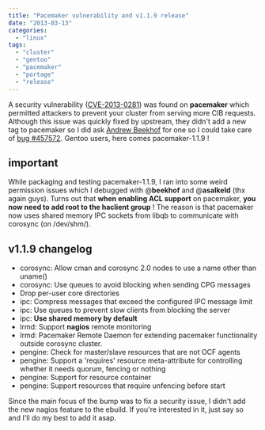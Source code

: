 ```yaml
---
title: "Pacemaker vulnerability and v1.1.9 release"
date: "2013-03-13"
categories: 
  - "linux"
tags: 
  - "cluster"
  - "gentoo"
  - "pacemaker"
  - "portage"
  - "release"
---
```


A security vulnerability ([CVE-2013-0281](https://bugzilla.redhat.com/show_bug.cgi?id=891922)) was found on **pacemaker** which permitted attackers to prevent your cluster from serving more CIB requests. Although this issue was quickly fixed by upstream, they didn't add a new tag to pacemaker so I did ask [Andrew Beekhof](http://blog.clusterlabs.org/) for one so I could take care of [bug #457572](https://bugs.gentoo.org/show_bug.cgi?id=457572). Gentoo users, here comes pacemaker-1.1.9 !

## important

While packaging and testing pacemaker-1.1.9, I ran into some weird permission issues which I debugged with @**beekhof** and @**asalkeld** (thx again guys). Turns out that **when enabling ACL support** on pacemaker, **you now need to add root to the haclient group** ! The reason is that pacemaker now uses shared memory IPC sockets from libqb to communicate with corosync (on /dev/shm/).

## v1.1.9 changelog

- corosync: Allow cman and corosync 2.0 nodes to use a name other than uname()
- corosync: Use queues to avoid blocking when sending CPG messages
- Drop per-user core directories
- ipc: Compress messages that exceed the configured IPC message limit
- ipc: Use queues to prevent slow clients from blocking the server
- ipc: **Use shared memory by default**
- lrmd: Support **nagios** remote monitoring
- lrmd: Pacemaker Remote Daemon for extending pacemaker functionality outside corosync cluster.
- pengine: Check for master/slave resources that are not OCF agents
- pengine: Support a 'requires' resource meta-attribute for controlling whether it needs quorum, fencing or nothing
- pengine: Support for resource container
- pengine: Support resources that require unfencing before start

Since the main focus of the bump was to fix a security issue, I didn't add the new nagios feature to the ebuild. If you're interested in it, just say so and I'll do my best to add it asap.
